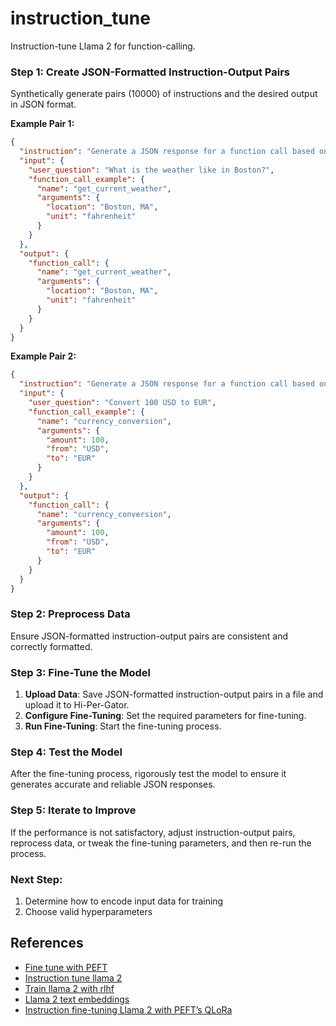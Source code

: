 # instruction_tune
Instruction-tune Llama 2 for function-calling.

### Step 1: Create JSON-Formatted Instruction-Output Pairs
Synthetically generate pairs (10000) of instructions and the desired output in JSON format.

**Example Pair 1:**
```json
{
  "instruction": "Generate a JSON response for a function call based on the user's question and the function call example.",
  "input": {
    "user_question": "What is the weather like in Boston?",
    "function_call_example": {
      "name": "get_current_weather",
      "arguments": {
        "location": "Boston, MA",
        "unit": "fahrenheit"
      }
    }
  },
  "output": {
    "function_call": {
      "name": "get_current_weather",
      "arguments": {
        "location": "Boston, MA",
        "unit": "fahrenheit"
      }
    }
  }
}
```

**Example Pair 2:**
```json
{
  "instruction": "Generate a JSON response for a function call based on the user's question and the function call example.",
  "input": {
    "user_question": "Convert 100 USD to EUR",
    "function_call_example": {
      "name": "currency_conversion",
      "arguments": {
        "amount": 100,
        "from": "USD",
        "to": "EUR"
      }
    }
  },
  "output": {
    "function_call": {
      "name": "currency_conversion",
      "arguments": {
        "amount": 100,
        "from": "USD",
        "to": "EUR"
      }
    }
  }
}
```

### Step 2: Preprocess Data
Ensure JSON-formatted instruction-output pairs are consistent and correctly formatted. 

### Step 3: Fine-Tune the Model
1. **Upload Data**: Save JSON-formatted instruction-output pairs in a file and upload it to Hi-Per-Gator.
2. **Configure Fine-Tuning**: Set the required parameters for fine-tuning.
3. **Run Fine-Tuning**: Start the fine-tuning process.

### Step 4: Test the Model
After the fine-tuning process, rigorously test the model to ensure it generates accurate and reliable JSON responses.

### Step 5: Iterate to Improve
If the performance is not satisfactory, adjust instruction-output pairs, reprocess data, or tweak the fine-tuning parameters, and then re-run the process.

### Next Step:
1. Determine how to encode input data for training
2. Choose valid hyperparameters

## References
- [Fine tune with PEFT](https://huggingface.co/blog/llama2#fine-tuning-with-peft)
- [Instruction tune llama 2](https://www.philschmid.de/instruction-tune-llama-2)
- [Train llama 2 with rlhf](https://www.philschmid.de/instruction-tune-llama-2)
- [Llama 2 text embeddings](https://medium.com/@liusimao8/using-llama-2-models-for-text-embedding-with-langchain-79183350593d)
- [Instruction fine-tuning Llama 2 with PEFT’s QLoRa](https://medium.com/@ud.chandra/instruction-fine-tuning-llama-2-with-pefts-qlora-method-d6a801ebb19)
